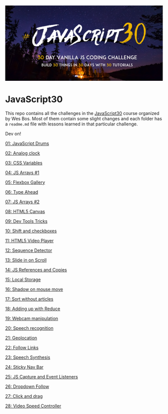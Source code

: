 ![JS30](/js30.png)
# JavaScript30

This repo contains all the challenges in the [JavaScript30](https://javascript30.com/) course organized by Wes Bos.
Most of them contain some slight changes and each folder has a `readme.md` file with lessons learned in that particular challenge.

Dev on!

[01: JavaScript Drums](https://github.com/andreidbr/JS30/tree/master/01drum)

[02: Analog clock](https://github.com/andreidbr/JS30/tree/master/02clock)

[03: CSS Variables](https://github.com/andreidbr/JS30/tree/master/03CSSvar)

[04: JS Arrays #1](https://github.com/andreidbr/JS30/tree/master/04JSarray)

[05: Flexbox Gallery](https://github.com/andreidbr/JS30/tree/master/05FlexGallery)

[06: Type Ahead](https://github.com/andreidbr/JS30/tree/master/06AjaxTypeAhead)

[07: JS Arrays #2](https://github.com/andreidbr/JS30/tree/master/07JSArray02)

[08: HTML5 Canvas](https://github.com/andreidbr/JS30/tree/master/08HTML5Canvas)

[09: Dev Tools Tricks](https://github.com/andreidbr/JS30/tree/master/09DevToolsTricks)

[10: Shift and checkboxes](https://github.com/andreidbr/JS30/tree/master/10Check)

[11: HTML5 Video Player](https://github.com/andreidbr/JS30/tree/master/11VideoPlayer)

[12: Sequence Detector](https://github.com/andreidbr/JS30/tree/master/12KonamiCode)

[13: Slide in on Scroll](https://github.com/andreidbr/JS30/tree/master/13SlideScroll)

[14: JS References and Copies](https://github.com/andreidbr/JS30/tree/master/14JSReferenceCopy)

[15: Local Storage](https://github.com/andreidbr/JS30/tree/master/15LocalStorage)

[16: Shadow on mouse move](https://github.com/andreidbr/JS30/tree/master/16MouseMoveShadow)

[17: Sort without articles](https://github.com/andreidbr/JS30/tree/master/17SortWithoutArticles)

[18: Adding up with Reduce](https://github.com/andreidbr/JS30/tree/master/18SumReduce)

[19: Webcam manipulation](https://github.com/andreidbr/JS30/tree/master/19Webcam)

[20: Speech recognition](https://github.com/andreidbr/JS30/tree/master/20SpeechDetection)

[21: Geolocation](https://github.com/andreidbr/JS30/tree/master/21Geolocation)

[22: Follow Links](https://github.com/andreidbr/JS30/tree/master/22FollowLink)

[23: Speech Synthesis](https://github.com/andreidbr/JS30/tree/master/23SpeechSynthesis)

[24: Sticky Nav Bar](https://github.com/andreidbr/JS30/tree/master/24StickyNav)

[25: JS Capture and Event Listeners](https://github.com/andreidbr/JS30/tree/master/25JSCapture)

[26: Dropdown Follow](https://github.com/andreidbr/JS30/tree/master/26FollowDropdown)

[27: Click and drag](https://github.com/andreidbr/JS30/tree/master/27ClickDrag)

[28: Video Speed Controller](https://github.com/andreidbr/JS30/tree/master/28VideoSpeed)
